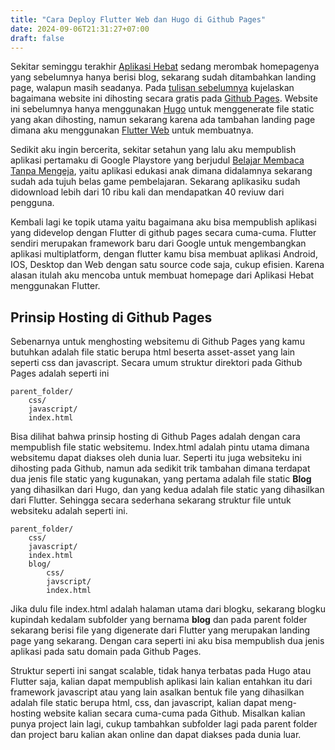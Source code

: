 ```yaml
---
title: "Cara Deploy Flutter Web dan Hugo di Github Pages"
date: 2024-09-06T21:31:27+07:00
draft: false
---
```


Sekitar seminggu terakhir [Aplikasi Hebat](https://aplikasihebat.com) sedang merombak homepagenya yang sebelumnya hanya berisi blog, sekarang sudah ditambahkan landing page, walapun masih seadanya. Pada [tulisan sebelumnya](https://aplikasihebat.com/blog/posts/blog-gratisan-dengan-github-pages/) kujelaskan bagaimana website ini dihosting secara gratis pada [Github Pages](https://pages.github.com/). Website ini sebelumnya hanya menggunakan [Hugo](https://gohugo.io/) untuk menggenerate file static yang akan dihosting, namun sekarang karena ada tambahan landing page dimana aku menggunakan [Flutter Web](https://flutter.dev/) untuk membuatnya.

Sedikit aku ingin bercerita, sekitar setahun yang lalu aku mempublish aplikasi pertamaku di Google Playstore yang berjudul [Belajar Membaca Tanpa Mengeja](https://play.google.com/store/apps/details?id=com.aplikasihebat.baca_app), yaitu aplikasi edukasi anak dimana didalamnya sekarang sudah ada tujuh belas game pembelajaran. Sekarang aplikasiku sudah didownload lebih dari 10 ribu kali dan mendapatkan 40 reviuw dari pengguna.

Kembali lagi ke topik utama yaitu bagaimana aku bisa mempublish aplikasi yang didevelop dengan Flutter di github pages secara cuma-cuma. Flutter sendiri merupakan framework baru dari Google untuk mengembangkan aplikasi multiplatform, dengan flutter kamu bisa membuat aplikasi Android, IOS, Desktop dan Web dengan satu source code saja, cukup efisien. Karena alasan itulah aku mencoba untuk membuat homepage dari Aplikasi Hebat menggunakan Flutter.

## Prinsip Hosting di Github Pages

Sebenarnya untuk menghosting websitemu di Github Pages yang kamu butuhkan adalah file static berupa html beserta asset-asset yang lain seperti css dan javascript. Secara umum struktur direktori pada Github Pages adalah seperti ini

```
parent_folder/
    css/
    javascript/
    index.html
```

Bisa dilihat bahwa prinsip hosting di Github Pages adalah dengan cara mempublish file static websitemu. Index.html adalah pintu utama dimana websitemu dapat diakses oleh dunia luar. Seperti itu juga websiteku ini dihosting pada Github, namun ada sedikit trik tambahan dimana terdapat dua jenis file static yang kugunakan, yang pertama adalah file static **Blog** yang dihasilkan dari Hugo, dan yang kedua adalah file static yang dihasilkan dari Flutter. Sehingga secara sederhana sekarang struktur file untuk websiteku adalah seperti ini.

```
parent_folder/
    css/
    javascript/
    index.html
    blog/
        css/
        javscript/
        index.html
```

Jika dulu file index.html adalah halaman utama dari blogku, sekarang blogku kupindah kedalam subfolder yang bernama **blog** dan pada parent folder sekarang berisi file yang digenerate dari Flutter yang merupakan landing page yang sekarang. Dengan cara seperti ini aku bisa mempublish dua jenis aplikasi pada satu domain pada Github Pages.

Struktur seperti ini sangat scalable, tidak hanya terbatas pada Hugo atau Flutter saja, kalian dapat mempublish aplikasi lain kalian entahkan itu dari framework javascript atau yang lain asalkan bentuk file yang dihasilkan adalah file static berupa html, css, dan javascript, kalian dapat meng-hosting website kalian secara cuma-cuma pada Github. Misalkan kalian punya project lain lagi, cukup tambahkan subfolder lagi pada parent folder dan project baru kalian akan online dan dapat diakses pada dunia luar.
